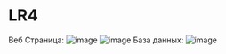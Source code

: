 # LR4
Веб Страница:
![image](https://github.com/dauletZ/LR4/assets/110877286/5a5a1ff2-58d5-4b70-bf3b-1e3b537ca097)
![image](https://github.com/dauletZ/LR4/assets/110877286/74a97a31-364c-4d56-8b77-fec131d8931d)
База данных:
![image](https://github.com/dauletZ/LR4/assets/110877286/c28ac571-1b9f-44f6-a506-17aa42dc2201)
